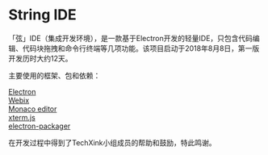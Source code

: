 # String IDE

「弦」IDE（集成开发环境），是一款基于Electron开发的轻量IDE，只包含代码编辑、代码块拖拽和命令行终端等几项功能。该项目启动于2018年8月8日，第一版开发历时大约12天。

主要使用的框架、包和依赖：

[Electron](https://electronjs.org/)  
[Webix](https://webix.com/)  
[Monaco editor](https://microsoft.github.io/monaco-editor/)  
[xterm.js](https://xtermjs.org/)  
[electron-packager](https://github.com/electron-userland/electron-packager)  

在开发过程中得到了TechXink小组成员的帮助和鼓励，特此鸣谢。
